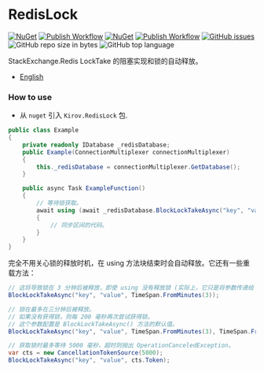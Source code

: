 # RedisLock
[![NuGet](https://img.shields.io/nuget/v/Kirov.RedisLock.svg?style=flat-square&logo=nuget)](https://www.nuget.org/packages/Kirov.RedisLock)
[![Publish Workflow](https://github.com/kirov-opensource/Kirov.RedisLock/actions/workflows/publish.yml/badge.svg)](https://github.com/kirov-opensource/Kirov.RedisLock/actions/workflows/publish.yml)
[![NuGet](https://img.shields.io/nuget/dt/Kirov.RedisLock?logo=nuget&style=flat-square)](https://www.nuget.org/packages/Kirov.RedisLock)
[![Publish Workflow](https://github.com/kirov-opensource/Kirov.RedisLock/actions/workflows/publish.yml/badge.svg)](https://github.com/kirov-opensource/Kirov.RedisLock/actions/workflows/publish.yml)
[![GitHub issues](https://img.shields.io/github/issues/kirov-opensource/Kirov.RedisLock.svg?style=flat-square&logo=github)](https://github.com/kirov-opensource/Kirov.RedisLock/issues)
![GitHub repo size in bytes](https://img.shields.io/github/repo-size/kirov-opensource/Kirov.RedisLock.svg?style=flat-square&logo=github)
![GitHub top language](https://img.shields.io/github/languages/top/kirov-opensource/Kirov.RedisLock.svg?style=flat-square&logo=github)

StackExchange.Redis LockTake 的阻塞实现和锁的自动释放。

* [English](./README.md)

### How to use
* 从 `nuget` 引入 `Kirov.RedisLock` 包.

```csharp
public class Example
{
    private readonly IDatabase _redisDatabase;
    public Example(ConnectionMultiplexer connectionMultiplexer)
    {
        this._redisDatabase = connectionMultiplexer.GetDatabase();
    }

    public async Task ExampleFunction()
    {
        // 等待锁获取。
        await using (await _redisDatabase.BlockLockTakeAsync("key", "value"))
        {
            // 同步区间的代码。
        }
    }
}
```
完全不用关心锁的释放时机，在 using 方法块结束时会自动释放。它还有一些重载方法：
```csharp
// 这将导致锁在 3 分钟后被释放，即使 using 没有释放锁 (实际上，它只是将参数传递给 IDatabase.LockTakeAsync(expiry))。
BlockLockTakeAsync("key", "value", TimeSpan.FromMinutes(3));

// 锁在最多在三分钟后被释放。
// 如果没有获得锁，则每 200 毫秒再次尝试获得锁。
// 这个参数配置是 BlockLockTakeAsync() 方法的默认值。
BlockLockTakeAsync("key", "value", TimeSpan.FromMinutes(3), TimeSpan.FromMilliseconds(200));

// 获取锁时最多等待 5000 毫秒，超时则抛出 OperationCanceledException。
var cts = new CancellationTokenSource(5000);
BlockLockTakeAsync("key", "value", cts.Token);

```